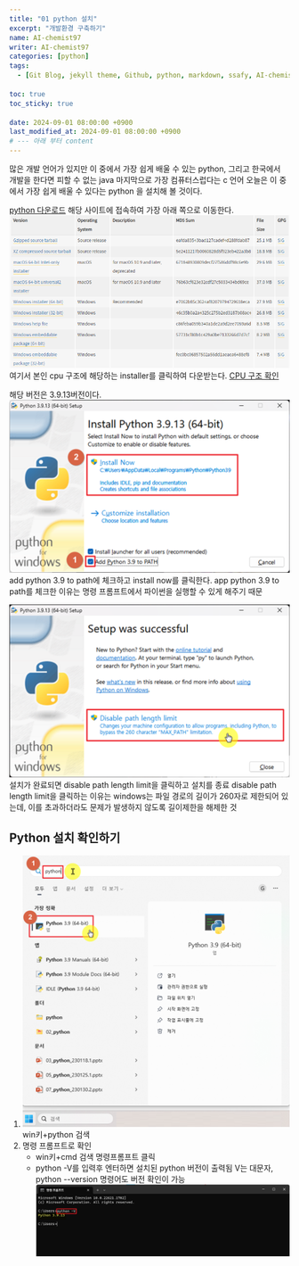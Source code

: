 ```yaml
---
title: "01 python 설치"
excerpt: "개발환경 구축하기"
name: AI-chemist97
writer: AI-chemist97
categories: [python]
tags:
  - [Git Blog, jekyll theme, Github, python, markdown, ssafy, AI-chemist97]

toc: true
toc_sticky: true

date: 2024-09-01 08:00:00 +0900
last_modified_at: 2024-09-01 08:00:00 +0900
# --- 아래 부터 content
---
```

많은 개발 언어가 있지만 이 중에서 가장 쉽게 배울 수 있는 python, 그리고 한국에서 개발을 한다면 피할 수 없는 java 마지막으로 가장 컴퓨터스럽다는 c 언어 오늘은 이 중에서 가장 쉽게 배울 수 있다는 python 을 설치해 볼 것이다.

[python 다운로드](https://www.python.org/downloads/release/python-3913/)
해당 사이트에 접속하여 가장 아래 쪽으로 이동한다.
![alt text](../assets/img/240901/19_python.png)
여기서 본인 cpu 구조에 해당하는 installer를 클릭하여 다운받는다.
[CPU 구조 확인](./2024-09-01-01_git%20설치.md)

해당 버전은 3.9.13버전이다.
![alt text](../assets/img/240901/20_python.png)
add python 3.9 to path에 체크하고 install now를 클릭한다.
app python 3.9 to path를 체크한 이유는 명령 프롬프트에서 파이썬을 실행할 수 있게 해주기 때문

![alt text](../assets/img/240901/21_python.png)
설치가 완료되면 disable path length limit을 클릭하고 설치를 종료
disable path length limit을 클릭하는 이유는 windows는 파일 경로의 길이가 260자로 제한되어 있는데, 이를 초과하더라도 문제가 발생하지 않도록 길이제한을 해제한 것

## Python 설치 확인하기
1. ![alt text](../assets/img/240901/22_python.png)
win키+python 검색
2. 명령 프롬프트로 확인
    * win키+cmd 검색
    명령프롬프트 클릭
    * python -V를 입력후 엔터하면 설치된 python 버전이 출력됨
    V는 대문자, python --version 명령어도 버전 확인이 가능
    ![alt text](../assets/img/240901/23_python.png)